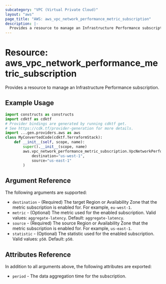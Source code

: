 ```yaml
---
subcategory: "VPC (Virtual Private Cloud)"
layout: "aws"
page_title: "AWS: aws_vpc_network_performance_metric_subscription"
description: |-
  Provides a resource to manage an Infrastructure Performance subscription.
---
```


# Resource: aws_vpc_network_performance_metric_subscription

Provides a resource to manage an Infrastructure Performance subscription.

## Example Usage

```python
import constructs as constructs
import cdktf as cdktf
# Provider bindings are generated by running cdktf get.
# See https://cdk.tf/provider-generation for more details.
import ...gen.providers.aws as aws
class MyConvertedCode(cdktf.TerraformStack):
    def __init__(self, scope, name):
        super().__init__(scope, name)
        aws.vpc_network_performance_metric_subscription.VpcNetworkPerformanceMetricSubscription(self, "example",
            destination="us-west-1",
            source="us-east-1"
        )
```

## Argument Reference

The following arguments are supported:

* `destination` - (Required) The target Region or Availability Zone that the metric subscription is enabled for. For example, `eu-west-1`.
* `metric` - (Optional) The metric used for the enabled subscription. Valid values: `aggregate-latency`. Default: `aggregate-latency`.
* `source` - (Required) The source Region or Availability Zone that the metric subscription is enabled for. For example, `us-east-1`.
* `statistic` - (Optional) The statistic used for the enabled subscription. Valid values: `p50`. Default: `p50`.

## Attributes Reference

In addition to all arguments above, the following attributes are exported:

* `period` - The data aggregation time for the subscription.

<!-- cache-key: cdktf-0.17.0-pre.15 input-87d5b7a680681d737e4d762548dc77ea9e682b11b9dea616efee9a8f0e38256c -->